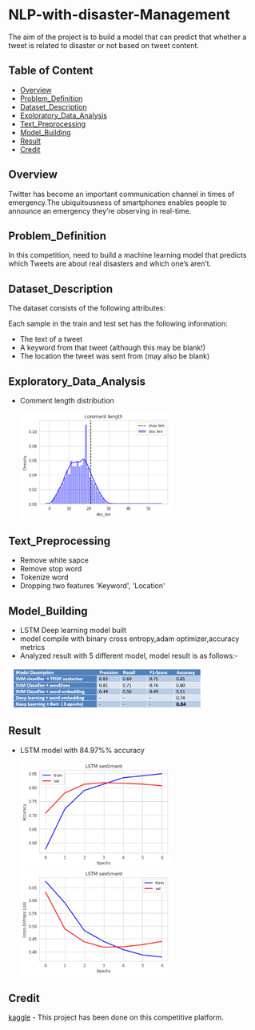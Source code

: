 # NLP-with-disaster-Management

The aim of the project is to build a model that can predict that whether a tweet is related to disaster or not based on tweet content.
## Table of Content
  * [Overview](#Overview)
  * [Problem_Definition](#Problem_Definition)
  * [Dataset_Description](#Dataset_Description)
  * [Exploratory_Data_Analysis](#Exploratory_Data_Analysis)
  * [Text_Preprocessing](#Text_Preprocessing)
  * [Model_Building](#Model_Building)
  * [Result](#Result)
  * [Credit](#Credit)
  
## Overview
Twitter has become an important communication channel in times of emergency.The ubiquitousness of smartphones enables people to announce an emergency they’re observing in real-time. 


 ## Problem_Definition
 In this competition, need to build a machine learning model that predicts which Tweets are about real disasters and which one’s aren’t.
 
 
 ## Dataset_Description
 The dataset consists of the following attributes:

Each sample in the train and test set has the following information:

* The text of a tweet
* A keyword from that tweet (although this may be blank!)
* The location the tweet was sent from (may also be blank)


## Exploratory_Data_Analysis
* Comment length distribution

  <img src="/comment%20length.PNG" width="300">



## Text_Preprocessing
* Remove white sapce
* Remove stop word
* Tokenize word
* Dropping two features 'Keyword', 'Location'


## Model_Building
* LSTM Deep learning model built
* model compile with binary cross entropy,adam optimizer,accuracy metrics
* Analyzed result with 5 different model, model result is as follows:-

<img src="/NLP_Model.PNG" width="400">


## Result
* LSTM model with 84.97%% accuracy


  <img src="/accuracy.PNG" width="300">
  
  
  <img src="/loss.PNG" width="300">
  

## Credit
[kaggle](https://www.kaggle.com/) - This project has been done on this competitive platform.

